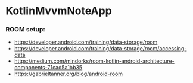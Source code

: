 # KotlinMvvmNoteApp

### ROOM setup:
- https://developer.android.com/training/data-storage/room
- https://developer.android.com/training/data-storage/room/accessing-data
- https://medium.com/mindorks/room-kotlin-android-architecture-components-71cad5a1bb35
- https://gabrieltanner.org/blog/android-room
